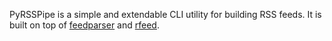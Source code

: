 PyRSSPipe is a simple and extendable CLI utility for building RSS feeds. It is built on top of [feedparser](https://github.com/kurtmckee/feedparser) and [rfeed](https://github.com/svpino/rfeed).